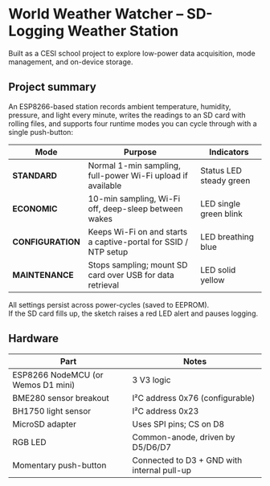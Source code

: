 # World Weather Watcher – SD-Logging Weather Station  
Built as a CESI school project to explore low-power data acquisition, mode management, and on-device storage.

## Project summary
An ESP8266-based station records ambient temperature, humidity, pressure, and light every minute, writes the readings to an SD card with rolling files, and supports four runtime modes you can cycle through with a single push-button:

| Mode | Purpose | Indicators |
|------|---------|------------|
| **STANDARD** | Normal 1-min sampling, full-power Wi-Fi upload if available | Status LED steady green |
| **ECONOMIC** | 10-min sampling, Wi-Fi off, deep-sleep between wakes | LED single green blink |
| **CONFIGURATION** | Keeps Wi-Fi on and starts a captive-portal for SSID / NTP setup | LED breathing blue |
| **MAINTENANCE** | Stops sampling; mount SD card over USB for data retrieval | LED solid yellow |

All settings persist across power-cycles (saved to EEPROM).  
If the SD card fills up, the sketch raises a red LED alert and pauses logging.

## Hardware
| Part | Notes |
|------|-------|
| ESP8266 NodeMCU (or Wemos D1 mini) | 3 V3 logic |
| BME280 sensor breakout | I²C address 0x76 (configurable) |
| BH1750 light sensor | I²C address 0x23 |
| MicroSD adapter | Uses SPI pins; CS on D8 |
| RGB LED | Common-anode, driven by D5/D6/D7 |
| Momentary push-button | Connected to D3 + GND with internal pull-up |
